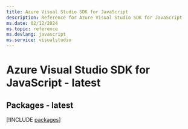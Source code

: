 ```yaml
---
title: Azure Visual Studio SDK for JavaScript
description: Reference for Azure Visual Studio SDK for JavaScript
ms.date: 02/12/2024
ms.topic: reference
ms.devlang: javascript
ms.service: visualstudio
---
```

# Azure Visual Studio SDK for JavaScript - latest
## Packages - latest
[!INCLUDE [packages](visual-studio-index.md)]